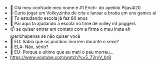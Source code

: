 - 👋 Olá meu confrade meu nome é #1 Erich- do apelido Pijas4i20
- 👀 Curto jogar um Volleyzinho de cria e lansar a braba em uns games ai
- 🌱 To estudando escola já faz 80 anos
- 💞️ Pai aqui ta ajudando a escola no time de volley mt poggers
- 📫 se quiser entrar em contato com a firma o meu insta eh @erichapenas se não quiser você
- 👨 EU: Sabia que os pombos morrem durante o sexo?
- 👩 ELA: Não, sério?
- 👨 EU: Porque o ultimo que eu meti o pau morreu...
- https://www.youtube.com/watch?v=5_72ryV_br8
